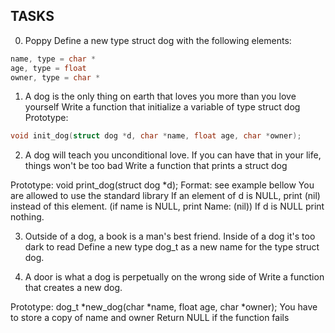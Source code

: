 ## TASKS

0. Poppy
Define a new type struct dog with the following elements:
``` c
name, type = char *
age, type = float
owner, type = char *
```

1. A dog is the only thing on earth that loves you more than you love yourself
Write a function that initialize a variable of type struct dog
Prototype:
``` c 
void init_dog(struct dog *d, char *name, float age, char *owner);
```

2. A dog will teach you unconditional love. If you can have that in your life, things won't be too bad
Write a function that prints a struct dog

Prototype: void print_dog(struct dog *d);
Format: see example bellow
You are allowed to use the standard library
If an element of d is NULL, print (nil) instead of this element. (if name is NULL, print Name: (nil))
	If d is NULL print nothing.

3. Outside of a dog, a book is a man's best friend. Inside of a dog it's too dark to read
Define a new type dog_t as a new name for the type struct dog.

4. A door is what a dog is perpetually on the wrong side of
Write a function that creates a new dog.

Prototype: dog_t *new_dog(char *name, float age, char *owner);
You have to store a copy of name and owner
Return NULL if the function fails
